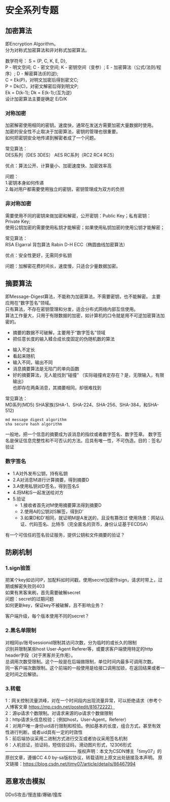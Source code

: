 # 安全系列专题

## 加密算法
即Encryption Algorithm。  
分为对称式加密算法和非对称式加密算法。

数学符号： S = {P, C, K, E, D},  
P - 明文空间; C - 密文空间; K - 密钥空间（变参）; E - 加密算法（公式/法则/程序）; D - 解密算法(E的逆);  
C = Ek(P)，对明文加密后得到密文C;  
P = Dk(C)，对密文解密后得到明文P;  
Ek = D(k-1); Dk = E(k-1);(互为逆)  
设计加密算法主要是确定 E/D/K

### 对称加密
加密解密使用相同的密钥。速度快，通常在发送方需要加密大量数据时使用。  
加密的安全性不止取决于加密算法，密钥的管理也很重要。  
如何把密钥安全地传递到解密者成了一个问题。  

常见算法：  
DES系列（DES 3DES） AES RC系列（RC2 RC4 RC5）

优点：算法公开、计算量小、加密速度快、加密效率高

问题：  
1.密钥本身如何传递  
2.每对用户都需要使用独立的密钥，密钥管理成为双方的负担

### 非对称加密
需要使用不同的密钥来做加密和解密，公开密钥：Public Key；私有密钥：Private Key;  
使用公钥加密的需要使用私钥才能解密；如果使用私钥加密的使用公钥才能解密；  

常见算法：  
RSA Elgarral 背包算法 Rabin D-H ECC（椭圆曲线加密算法）

优点：安全性更好，无需同步私钥

问题：加解密花费时间长，速度慢，只适合少量数据加密。

## 摘要算法
即Message-Digest算法，不能称为加密算法，不需要密钥，也不能解密。
主要应用在“数字签名”领域。  
只有算法，不存在密钥管理和分发，适合分布式网络内部互信使用。  
算法工作量大，只用于有限数据的加密，如计算机的口令就是用不可逆加密算法加密的。

+ 摘要的数据不可破解，主要用于“数字签名”领域
+ 把任意长度的输入糅合成长度固定的伪随机数的算法

- 输入不定长
- 看起来随机
- 输入不同，输出不同
- 消息摘要算法是无陷门的单向函数
- 好的摘要算法，无人能找到“碰撞”
（实际碰撞肯定存在？是，无限输入，有限输出）  
也即存在两条消息，其摘要相同，却很难找到

常见算法：  
MD系列(MD5) SHA家族(SHA-1、SHA-224、SHA-256、SHA-384，和SHA-512)
```
md message digest algorithm
sha secure hash algorithm
```
一般地，把一个信息的摘要成为该消息的指纹或者数字签名、数字签章。
数字签名是保证信息完整性和不可否认的方法。应具有唯一性，不可伪造。目的：签名/验证

### 数字签名
+ 1.A对外发布公钥，持有私钥
+ 2.A对消息M进行计算摘要，得到摘要D
+ 3.A使用私钥对D签名，得到签名S
+ 4.将M和S一起发送给对方
+ 5.验证
    + 1.接收者首先对M使用摘要算法得到摘要D
    + 2.使用A的公钥对S解签，得到D'
    + 3.如果D和D'相同，就证明M是A发送的，且没有篡改过
使用场景：网站认证、代码签名、比特币（完全匿名的货币，身份认证基于ECDSA）

有一个可信任的签名验证服务，提供公钥和文件摘要的验证？

## 防刷机制

### 1.sign验签
把某个key如访问IP，加配料如时间戳，使用secret加密作sign，请求时带上，过期或解密失败则403  
如果有黑客来刷，首先需要破解secret  
问题：secret的过期问题  
如何更新key，保证key不被破解，且不影响业务？  

客户端升级，每个版本使用不同的secret？

### 2.黑名单限制
对相同ip/账号sessionid限制其访问次数，分为临时的或长久的限制  
识别并限制某些host User-Agent Referer等，或要求客户端使用特定的http header字段（对于黑客并无作用）。  
总调用次数受限制。这个一般是在后端做限制，单位时间内最多可调用次数。  
同一客户端次数限制。这个前端的一般使用是给接口调用加锁，在返回结果或者一定时间之后解锁。  

### 3.转载
1：网关控制流量洪峰，对在一个时间段内出现流量异常，可以拒绝请求（参考个人博客文章 https://mp.csdn.net/postedit/81672222）  
2：源ip请求个数限制。对请求来源的ip请求个数做限制  
3：http请求头信息校验；（例如host，User-Agent，Referer）  
4：对用户唯一身份uid进行限制和校验。例如基本的长度，组合方式，甚至有效性进行判断。或者uid具有一定的时效性  
5：前后端协议采用二进制方式进行交互或者协议采用签名机制  
6：人机验证，验证码，短信验证码，滑动图片形式，12306形式  
————————————————
版权声明：本文为CSDN博主「timy07」的原创文章，遵循CC 4.0 by-sa版权协议，转载请附上原文出处链接及本声明。
原文链接：https://blog.csdn.net/timy07/article/details/86467994

## 恶意攻击模拟
DDoS攻击/慢连接/爆破/撞库